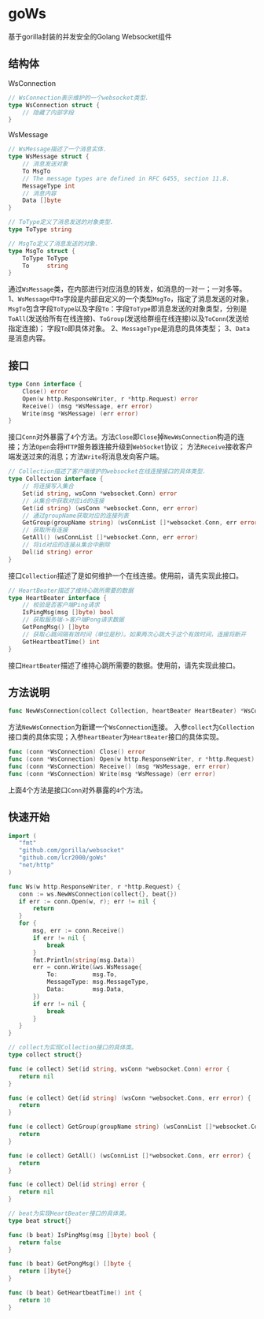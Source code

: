 # goWs
基于gorilla封装的并发安全的Golang Websocket组件

## 结构体

WsConnection
```go
// WsConnection表示维护的一个websocket类型.
type WsConnection struct {
	// 隐藏了内部字段
}
```
WsMessage
```go
// WsMessage描述了一个消息实体.
type WsMessage struct {
	// 消息发送对象
	To MsgTo
	// The message types are defined in RFC 6455, section 11.8.
	MessageType int
	// 消息内容
	Data []byte
}

// ToType定义了消息发送的对象类型.
type ToType string

// MsgTo定义了消息发送的对象.
type MsgTo struct {
	ToType ToType
	To     string
}
```
通过`WsMessage`类，在内部进行对应消息的转发，如消息的一对一；一对多等。
1、`WsMessage`中`To`字段是内部自定义的一个类型`MsgTo`，指定了消息发送的对象，
`MsgTo`包含字段`ToType`以及字段`To`：字段`ToType`即消息发送的对象类型，分别是`ToAll`(发送给所有在线连接)、`ToGroup`(发送给群组在线连接)以及`ToConn`(发送给指定连接)；
字段`To`即具体对象。
2、`MessageType`是消息的具体类型；
3、`Data`是消息内容。

## 接口

```go
type Conn interface {
	Close() error
	Open(w http.ResponseWriter, r *http.Request) error
	Receive() (msg *WsMessage, err error)
	Write(msg *WsMessage) (err error)
}
```
接口`Conn`对外暴露了`4`个方法。方法`Close`即`Close`掉`NewWsConnection`构造的连接；方法`Open`会将`HTTP`服务器连接升级到`WebSocket`协议；
方法`Receive`接收客户端发送过来的消息；方法`Write`将消息发向客户端。

```go
// Collection描述了客户端维护的websocket在线连接接口的具体类型.
type Collection interface {
	// 将连接写入集合
	Set(id string, wsConn *websocket.Conn) error
	// 从集合中获取对应id的连接
	Get(id string) (wsConn *websocket.Conn, err error)
	// 通过groupName获取对应的连接列表
	GetGroup(groupName string) (wsConnList []*websocket.Conn, err error)
	// 获取所有连接
	GetAll() (wsConnList []*websocket.Conn, err error)
	// 将id对应的连接从集合中删除
	Del(id string) error
}
```
接口`Collection`描述了是如何维护一个在线连接。使用前，请先实现此接口。

```go
// HeartBeater描述了维持心跳所需要的数据
type HeartBeater interface {
	// 校验是否客户端Ping请求
	IsPingMsg(msg []byte) bool
	// 获取服务端->客户端Pong请求数据
	GetPongMsg() []byte
	// 获取心跳间隔有效时间（单位是秒）。如果两次心跳大于这个有效时间，连接将断开
	GetHeartbeatTime() int
}
```
接口`HeartBeater`描述了维持心跳所需要的数据。使用前，请先实现此接口。

## 方法说明

```go
func NewWsConnection(collect Collection, heartBeater HeartBeater) *WsConnection
```
方法`NewWsConnection`为新建一个`WsConnection`连接。
入参`collect`为`Collection`接口类的具体实现；入参`heartBeater`为`HeartBeater`接口的具体实现。

```go
func (conn *WsConnection) Close() error
func (conn *WsConnection) Open(w http.ResponseWriter, r *http.Request) error
func (conn *WsConnection) Receive() (msg *WsMessage, err error)
func (conn *WsConnection) Write(msg *WsMessage) (err error)
```
上面4个方法是接口`Conn`对外暴露的`4`个方法。

## 快速开始
 ```go
import (
	"fmt"
	"github.com/gorilla/websocket"
	"github.com/lcr2000/goWs"
	"net/http"
)

func Ws(w http.ResponseWriter, r *http.Request) {
	conn := ws.NewWsConnection(collect{}, beat{})
	if err := conn.Open(w, r); err != nil {
		return
	}
	for {
		msg, err := conn.Receive()
		if err != nil {
			break
		}
		fmt.Println(string(msg.Data))
		err = conn.Write(&ws.WsMessage{
			To:          msg.To,
			MessageType: msg.MessageType,
			Data:        msg.Data,
		})
		if err != nil {
			break
		}
	}
}

// collect为实现Collection接口的具体类。
type collect struct{}

func (e collect) Set(id string, wsConn *websocket.Conn) error {
	return nil
}

func (e collect) Get(id string) (wsConn *websocket.Conn, err error) {
	return
}

func (e collect) GetGroup(groupName string) (wsConnList []*websocket.Conn, err error) {
	return
}

func (e collect) GetAll() (wsConnList []*websocket.Conn, err error) {
	return
}

func (e collect) Del(id string) error {
	return nil
}

// beat为实现HeartBeater接口的具体类。
type beat struct{}

func (b beat) IsPingMsg(msg []byte) bool {
	return false
}

func (b beat) GetPongMsg() []byte {
	return []byte{}
}

func (b beat) GetHeartbeatTime() int {
	return 10
}
```